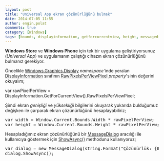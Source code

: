 ```yaml
---
layout: post
title: "Universal App ekran çözünürlüğünü bulmak"
date: 2014-07-05 11:55
author: engin.polat
comments: true
category: [Windows]
tags: [bounds, displayinformation, getforcurrentview, height, messagedialog, rawpixelsperviewpixel, showasync, string.format, universal app, width, windows phone, windows store, windows.graphics.display, windows8, wp8]
---
```

**Windows Store** ve **Windows Phone** için tek bir uygulama geliştiriyorsunuz (*Universal App*) ve uygulamanın çalıştığı cihazın ekran çözünürlüğünü bulmanız gerekiyor.

Öncelikle <a href="http://msdn.microsoft.com/library/windows.graphics.display" title="Windows.Graphics.Display namespace" target="_blank">Windows.Graphics.Display</a> *namespace*'inde yeralan <a href="http://msdn.microsoft.com/library/windows.graphics.display.displayinformation" title="DisplayInformation class" target="_blank">DisplayInformation</a> sınıfının <a href="http://msdn.microsoft.com/library/windows.graphics.display.displayinformation.rawpixelsperviewpixel" title="DisplayInformation.RawPixelsPerViewPixel property" target="_blank">RawPixelsPerViewPixel</a> *property*'sinin değerini okuyalım;



var rawPixelPerView = DisplayInformation.GetForCurrentView().RawPixelsPerViewPixel;</pre>

Şimdi ekran *genişliği* ve *yüksekliği* bilgilerini okuyarak yukarıda bulduğumuz değişken ile çarparak ekran çözünürlüğünü hesaplayabiliriz;

<pre class="brush:csharp">var width = Window.Current.Bounds.Width * rawPixelPerView;
var height = Window.Current.Bounds.Height * rawPixelPerView;</pre>

Hesapladığımız ekran çözünürlüğünü bir <a href="http://msdn.microsoft.com/library/Windows/apps/windows.ui.popups.messagedialog" title="MessageDialog class" target="_blank">MessageDialog</a> aracılığı ile kullanıcıya göstermek için <a href="http://msdn.microsoft.com/library/Windows/apps/windows.ui.popups.messagedialog.showasync" title="MessageDialog.ShowAsync method" target="_blank">ShowAsync()</a> methodunu kullanıyoruz;

<pre class="brush:csharp">var dialog = new MessageDialog(string.Format("Çözünürlük: {0} * {1}", width, height);
dialog.ShowAsync();


